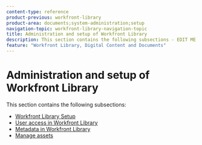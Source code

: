 ```yaml
---
content-type: reference
product-previous: workfront-library
product-area: documents;system-administration;setup
navigation-topic: workfront-library-navigation-topic
title: Administration and setup of Workfront Library
description: This section contains the following subsections - EDIT ME.
feature: "Workfront Library, Digital Content and Documents"
---
```


# Administration and setup of Workfront Library

This section contains the following subsections:

* [Workfront Library Setup](../../workfront-library/administration-and-setup/workfront-library-setup/workfront-library-setup.md) 
* [User access in Workfront Library](../../workfront-library/administration-and-setup/user-access/user-access.md) 
* [Metadata in Workfront Library](../../workfront-library/administration-and-setup/metadata/metadata.md) 
* [Manage assets](../../workfront-library/administration-and-setup/manage-assets/manage-assets.md)

